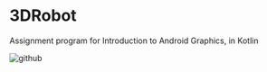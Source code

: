 # 3DRobot
Assignment program for Introduction to Android Graphics, in Kotlin


![github](https://github.com/aenigmaakash/3DRobot/blob/master/robo.gif)
